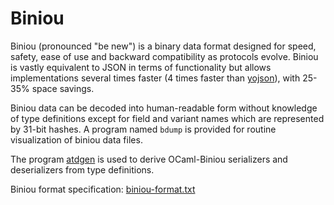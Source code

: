 Biniou
======

Biniou (pronounced "be new") is a binary data format designed for speed,
safety, ease of use and backward compatibility as protocols evolve.
Biniou is vastly equivalent to JSON in terms of functionality but allows
implementations several times faster (4 times faster than
[yojson](https://github.com/ocaml-community/yojson)), with
25-35% space savings.

Biniou data can be decoded into human-readable form without knowledge
of type definitions except for field and variant names which are
represented by 31-bit hashes. A program named `bdump` is provided for
routine visualization of biniou data files.

The program [atdgen](https://atd.readthedocs.io/)
is used to derive OCaml-Biniou serializers and
deserializers from type definitions.

Biniou format specification: [biniou-format.txt](biniou-format.txt)
